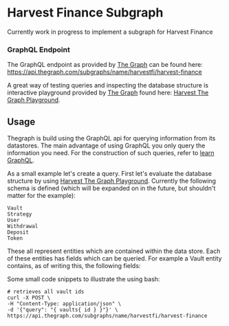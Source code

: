 # Harvest Finance Subgraph
Currently work in progress to implement a subgraph for Harvest Finance


### GraphQL Endpoint

The GraphQL endpoint as provided by [The Graph](https://thegraph.com) can be found here:
https://api.thegraph.com/subgraphs/name/harvestfi/harvest-finance

A great way of testing queries and inspecting the database structure is interactive playground provided by [The Graph](https://thegraph.com) found here: [Harvest The Graph Playground](https://thegraph.com/explorer/subgraph/harvestfi/harvest-finance).

## Usage

Thegraph is build using the GraphQL api for querying information from its datastores.
The main advantage of using GraphQL you only query the information you need. For the construction of such queries, refer to [learn GraphQL](https://graphql.org/learn/).

As a small example let's create a query. First let's evaluate the database structure by using [Harvest The Graph Playground](https://thegraph.com/explorer/subgraph/harvestfi/harvest-finance).
Currently the following schema is defined (which will be expanded on in the future, but shouldn't matter for the example):

    Vault
    Strategy
    User
    Withdrawal
    Deposit
    Token

These all represent entities which are contained within the data store. Each of these entities has fields which can be queried.
For example a Vault entity contains, as of writing this, the following fields:



Some small code snippets to illustrate the using bash:

    # retrieves all vault ids
    curl -X POST \
    -H "Content-Type: application/json" \
    -d '{"query": "{ vaults{ id } }"}' \
    https://api.thegraph.com/subgraphs/name/harvestfi/harvest-finance
